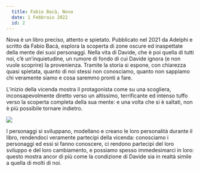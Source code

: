 ```yaml
---
  title: Fabio Bacà, Nova
  date: 1 Febbraio 2022
  id: 2
---
```

Nova è un libro preciso, attento e spietato. Pubblicato nel 2021 da Adelphi e scritto da Fabio Bacà, esplora la scoperta di zone oscure ed inaspettate della mente dei suoi personaggi. Nella vita di Davide, che è poi quella di tutti noi, c’è un’inquietudine, un rumore di fondo di cui Davide ignora (e non vuole scoprire) la provenienza.
Tramite la storia si espone, con chiarezza quasi spietata, quanto di noi stessi non conosciamo, quanto non sappiamo chi veramente siamo e cosa saremmo pronti a fare.

L’inizio della vicenda mostra il protagonista come su una scogliera, inconsapevolmente diretto verso un altissimo, terrificante ed intenso tuffo verso la scoperta completa della sua mente: e una volta che si è saltati, non è più possibile tornare indietro.

<img class="blog_image blog_image_small" src="/fabio-bacà-nova.jpeg">

I personaggi si sviluppano, modellano e creano le loro personalità durante il libro, rendendoci veramente partecipi della vicenda: conosciamo i personaggi ed essi si fanno conoscere, ci rendono partecipi del loro sviluppo e del loro cambiamento, e possiamo spesso immedesimarci in loro: questo mostra ancor di più come la condizione di Davide sia in realtà simile a quella di molti di noi.